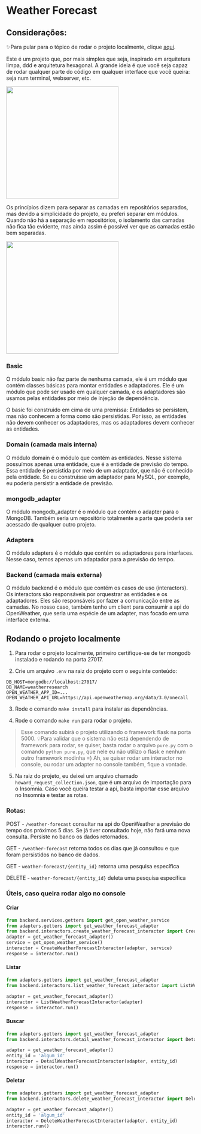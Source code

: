 # Weather Forecast

## Considerações:

✨Para pular para o tópico de rodar o projeto localmente, clique
[aqui](#rodando-o-projeto-localmente).

Este é um projeto que, por mais simples que seja, inspirado em
arquitetura limpa, ddd e arquitetura hexagonal. A grande ideia é
que você seja capaz de rodar qualquer parte do código em qualquer
interface que você queira: seja num terminal, webserver, etc.

<img src="https://github.com/how-dev/weatherforecast/assets/75768068/0f3852ae-6474-495f-bdfb-8482fffe8f46" width=300/>


Os princípios dizem para separar as camadas em repositórios
separados, mas devido a simplicidade do projeto, eu preferi
separar em módulos. Quando não há a separação em repositórios,
o isolamento das camadas não fica tão evidente, mas ainda assim
é possível ver que as camadas estão bem separadas.

<img src="https://github.com/how-dev/weatherforecast/assets/75768068/4b80f852-d0a5-4050-8864-e5194f78a481" width=300/>


### Basic

O módulo basic não faz parte de nenhuma camada, ele é um módulo
que contém classes básicas para montar entidades e adaptadores.
Ele é um módulo que pode ser usado em qualquer camada, e os
adaptadores são usamos pelas entidades por meio de injeção
de dependência.

O basic foi construido em cima de uma premissa: Entidades se
persistem, mas não conhecem a forma como são persistidas. Por
isso, as entidades não devem conhecer os adaptadores, mas os
adaptadores devem conhecer as entidades.

### Domain (camada mais interna)

O módulo domain é o módulo que contém as entidades. Nesse sistema
possuímos apenas uma entidade, que é a entidade de previsão do
tempo. Essa entidade é persistida por meio de um adaptador, que
não é conhecido pela entidade. Se eu construisse um adaptador para
MySQL, por exemplo, eu poderia persistir a entidade de previsão.

### mongodb_adapter

O módulo mongodb_adapter é o módulo que contém o adapter para
o MongoDB. Também seria um repositório totalmente a parte que
poderia ser acessado de qualquer outro projeto.

### Adapters

O módulo adapters é o módulo que contém os adaptadores para
interfaces. Nesse caso, temos apenas um adaptador para a
previsão do tempo.

### Backend (camada mais externa)

O módulo backend é o módulo que contém os casos de uso (interactors).
Os interactors são responsáveis por orquestrar as entidades e os
adaptadores. Eles são responsáveis por fazer a comunicação entre
as camadas. No nosso caso, também tenho um client para consumir
a api do OpenWeather, que seria uma espécie de um adapter, mas
focado em uma interface externa.

## Rodando o projeto localmente

1. Para rodar o projeto localmente, primeiro certifique-se de
ter mongodb instalado e rodando na porta 27017.

2. Crie um arquivo `.env` na raiz do projeto com o seguinte conteúdo:

```dotenv
DB_HOST=mongodb://localhost:27017/
DB_NAME=weatherresearch
OPEN_WEATHER_APP_ID=...
OPEN_WEATHER_API_URL=https://api.openweathermap.org/data/3.0/onecall
```

3. Rode o comando `make install` para instalar as dependências.

4. Rode o comando `make run` para rodar o projeto.
> Esse comando subirá o projeto utilizando o framework flask na porta 5000.
> 💡Para validar que o sistema não está dependendo de framework para rodar, se quiser,
> basta rodar o arquivo `pure.py` com o comando `python pure.py`, que nele eu
> não utilizo o flask e nenhum outro framework modinha =) Ah, se quiser rodar um 
> interactor no console, ou rodar um adapter no console também, fique a vontade.

5. Na raiz do projeto, eu deixei um arquivo chamado `howard_request_collection.json`, que
é um arquivo de importação para o Insomnia. Caso você queira testar a api, basta
importar esse arquivo no Insomnia e testar as rotas.

### Rotas:

POST - `/weather-forecast` consultar na api do OpenWeather a previsão do tempo dos próximos
5 dias. Se já tiver consultado hoje, não fará uma nova consulta. Persiste no banco os dados 
retornados.

GET - `/weather-forecast` retorna todos os dias que já consultou e que foram persistidos no
banco de dados.

GET - `weather-forecast/{entity_id}` retorna uma pesquisa específica

DELETE - `weather-forecast/{entity_id}` deleta uma pesquisa específica

### Úteis, caso queira rodar algo no console

#### Criar
```python
from backend.services.getters import get_open_weather_service
from adapters.getters import get_weather_forecast_adapter
from backend.interactors.create_weather_forecast_interactor import CreateWeatherForecastInteractor
adapter = get_weather_forecast_adapter()
service = get_open_weather_service()
interactor = CreateWeatherForecastInteractor(adapter, service)
response = interactor.run()
```

#### Listar
```python
from adapters.getters import get_weather_forecast_adapter
from backend.interactors.list_weather_forecast_interactor import ListWeatherForecastInteractor

adapter = get_weather_forecast_adapter()
interactor = ListWeatherForecastInteractor(adapter)
response = interactor.run()
```

#### Buscar
```python
from adapters.getters import get_weather_forecast_adapter
from backend.interactors.detail_weather_forecast_interactor import DetailWeatherForecastInteractor

adapter = get_weather_forecast_adapter()
entity_id = 'algum_id'
interactor = DetailWeatherForecastInteractor(adapter, entity_id)
response = interactor.run()
```

#### Deletar

```python
from adapters.getters import get_weather_forecast_adapter
from backend.interactors.delete_weather_forecast_interactor import DeleteWeatherForecastInteractor

adapter = get_weather_forecast_adapter()
entity_id = 'algum_id'
interactor = DeleteWeatherForecastInteractor(adapter, entity_id)
interactor.run()
```


